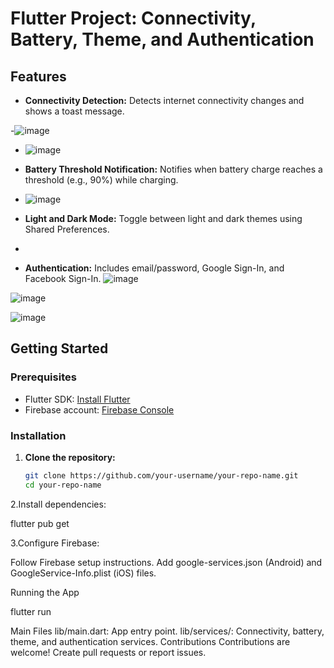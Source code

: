 # Flutter Project: Connectivity, Battery, Theme, and Authentication

## Features

- **Connectivity Detection:** Detects internet connectivity changes and shows a toast message.

-![image](https://github.com/Suetekh/sethamen_25116_assignment3/assets/90240831/ff01bd02-9ff0-4c4a-829b-cbd972913bbe)


- ![image](https://github.com/Suetekh/sethamen_25116_assignment3/assets/90240831/78dd664a-ef1b-4090-9c84-f00d86a5c507)


- **Battery Threshold Notification:** Notifies when battery charge reaches a threshold (e.g., 90%) while charging.

- ![image](https://github.com/Suetekh/sethamen_25116_assignment3/assets/90240831/8921c7db-5890-4b01-b1f5-f2ce2d6a5d8b)

- **Light and Dark Mode:** Toggle between light and dark themes using Shared Preferences.

- 
- **Authentication:** Includes email/password, Google Sign-In, and Facebook Sign-In.
![image](https://github.com/Suetekh/sethamen_25116_assignment3/assets/90240831/c2dcef63-8c8d-4098-8ed3-9d29ce786203)



![image](https://github.com/Suetekh/sethamen_25116_assignment3/assets/90240831/71e6b3c9-a960-47f1-9f8e-44a9a91c47a0)

![image](https://github.com/Suetekh/sethamen_25116_assignment3/assets/90240831/609b5dd4-4063-41ac-8aed-f0f9fc70b33a)

## Getting Started

### Prerequisites

- Flutter SDK: [Install Flutter](https://flutter.dev/docs/get-started/install)
- Firebase account: [Firebase Console](https://console.firebase.google.com/)

### Installation

1. **Clone the repository:**
   ```sh
   git clone https://github.com/your-username/your-repo-name.git
   cd your-repo-name
2.Install dependencies:

flutter pub get

3.Configure Firebase:


Follow Firebase setup instructions.
Add google-services.json (Android) and GoogleService-Info.plist (iOS) files.

Running the App

flutter run

Main Files
lib/main.dart: App entry point.
lib/services/: Connectivity, battery, theme, and authentication services.
Contributions
Contributions are welcome! Create pull requests or report issues.

